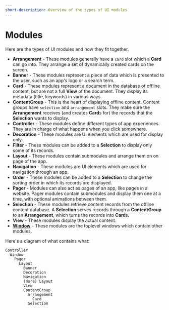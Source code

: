 ```yaml
---
short-description: Overview of the types of UI modules
...
```

Modules
=======
Here are the types of UI modules and how they fit together.

- **Arrangement** - These modules generally have a `card` slot which a
  **Card** can go into.
  They arrange a set of dynamically created cards on the screen.
- **Banner** - These modules represent a piece of data which is
  presented to the user, such as an app's logo or a search term.
- **Card** - These modules represent a document in the database of
  offline content, but are not a full **View** of the document.
  They display its metadata (title, keywords) in various ways.
- **ContentGroup** - This is the heart of displaying offline content.
  Content groups have `selection` and `arrangement` slots.
  They make sure the **Arrangement** receives (and creates **Card**s
  for) the records that the **Selection** wants to display.
- **Controller** - These modules define different types of app
  experiences.
  They are in charge of what happens when you click somewhere.
- **Decoration** - These modules are UI elements which are used for
  display only.
- **Filter** - These modules can be added to a **Selection** to display
  only some of its records.
- **Layout** - These modules contain submodules and arrange them on on
  page of the app.
- **Navigation** - These modules are UI elements which are used for
  navigation through an app.
- **Order** - These modules can be added to a **Selection** to change
  the sorting order in which its records are displayed.
- **Pager** - Modules can also act as pages of an app, like pages in a
  website.
  Pager modules contain submodules and display them one at a time, with optional animations between them.
- **Selection** - These modules retrieve content records from the
  offline content database.
  A **Selection** serves records through a **ContentGroup** to an
  **Arrangement**, which turns the records into **Card**s.
- **View** - These modules display the actual content.
- **[Window](modules/window.md)** - These modules are the toplevel windows
  which contain other modules.

Here's a diagram of what contains what:

```
Controller
  Window
    Pager
      Layout
        Banner
        Decoration
        Navigation
        (more) Layout
        View
        ContentGroup
          Arrangement
            Card
          Selection
```